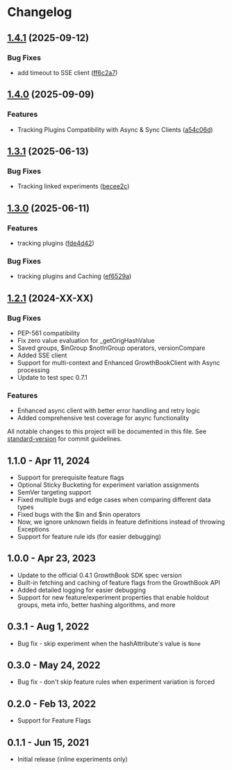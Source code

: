 # Changelog

## [1.4.1](https://github.com/growthbook/growthbook-python/compare/v1.4.0...v1.4.1) (2025-09-12)


### Bug Fixes

* add timeout to SSE client ([ff6c2a7](https://github.com/growthbook/growthbook-python/commit/ff6c2a77269d691da984ef2e6b88405cf465caec))

## [1.4.0](https://github.com/growthbook/growthbook-python/compare/v1.3.1...v1.4.0) (2025-09-09)


### Features

* Tracking Plugins Compatibility with Async & Sync Clients ([a54c06d](https://github.com/growthbook/growthbook-python/commit/a54c06d22726a3702bacbf895165ef5bff02061b))

## [1.3.1](https://github.com/growthbook/growthbook-python/compare/v1.3.0...v1.3.1) (2025-06-13)


### Bug Fixes

* Tracking linked experiments ([becee2c](https://github.com/growthbook/growthbook-python/commit/becee2c7b306fd0e0f450c3a5676de77e39c9410))

## [1.3.0](https://github.com/growthbook/growthbook-python/compare/v1.2.0...v1.3.0) (2025-06-11)


### Features

* tracking plugins ([fde4d42](https://github.com/growthbook/growthbook-python/commit/fde4d4283343758ca1ec034052b8bdb2c0639b22))


### Bug Fixes

* tracking plugins and Caching ([ef6529a](https://github.com/growthbook/growthbook-python/commit/ef6529a113f5c1b074a9b700232d2e3343a6b152))

## [1.2.1](https://github.com/growthbook/growthbook-python/compare/v1.1.0...v) (2024-XX-XX)

### Bug Fixes

* PEP-561 compatibility
* Fix zero value evaluation for _getOrigHashValue
* Saved groups, $inGroup $notInGroup operators, versionCompare
* Added SSE client
* Support for multi-context and Enhanced GrowthBookClient with Async processing
* Update to test spec 0.7.1

### Features

* Enhanced async client with better error handling and retry logic
* Added comprehensive test coverage for async functionality

All notable changes to this project will be documented in this file. See [standard-version](https://github.com/conventional-changelog/standard-version) for commit guidelines.

## **1.1.0** - Apr 11, 2024

- Support for prerequisite feature flags
- Optional Sticky Bucketing for experiment variation assignments
- SemVer targeting support
- Fixed multiple bugs and edge cases when comparing different data types
- Fixed bugs with the $in and $nin operators
- Now, we ignore unknown fields in feature definitions instead of throwing Exceptions
- Support for feature rule ids (for easier debugging)

## **1.0.0** - Apr 23, 2023

- Update to the official 0.4.1 GrowthBook SDK spec version
- Built-in fetching and caching of feature flags from the GrowthBook API
- Added detailed logging for easier debugging
- Support for new feature/experiment properties that enable holdout groups, meta info, better hashing algorithms, and more

## **0.3.1** - Aug 1, 2022

- Bug fix - skip experiment when the hashAttribute's value is `None`

## **0.3.0** - May 24, 2022

- Bug fix - don't skip feature rules when experiment variation is forced

## **0.2.0** - Feb 13, 2022

- Support for Feature Flags

## **0.1.1** - Jun 15, 2021

- Initial release (inline experiments only)
